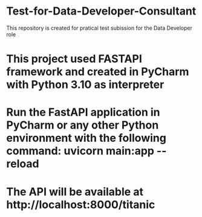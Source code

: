 # Test-for-Data-Developer-Consultant
This repository is created for pratical test subission for the Data Developer role 

# This project used FASTAPI framework and created in PyCharm with Python 3.10 as interpreter
# Run the FastAPI application in PyCharm or any other Python environment with the following command: uvicorn main:app --reload
# The API will be available at http://localhost:8000/titanic 

